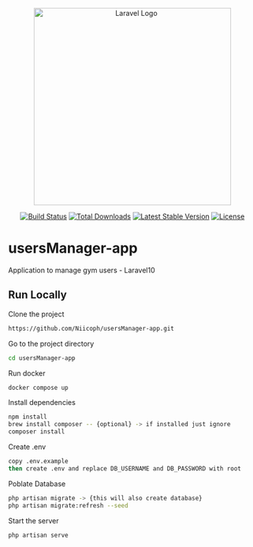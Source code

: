 <p align="center"><a href="https://laravel.com" target="_blank"><img src="https://raw.githubusercontent.com/laravel/art/master/logo-lockup/5%20SVG/2%20CMYK/1%20Full%20Color/laravel-logolockup-cmyk-red.svg" width="400" alt="Laravel Logo"></a></p>

<p align="center">
<a href="https://github.com/laravel/framework/actions"><img src="https://github.com/laravel/framework/workflows/tests/badge.svg" alt="Build Status"></a>
<a href="https://packagist.org/packages/laravel/framework"><img src="https://img.shields.io/packagist/dt/laravel/framework" alt="Total Downloads"></a>
<a href="https://packagist.org/packages/laravel/framework"><img src="https://img.shields.io/packagist/v/laravel/framework" alt="Latest Stable Version"></a>
<a href="https://packagist.org/packages/laravel/framework"><img src="https://img.shields.io/packagist/l/laravel/framework" alt="License"></a>
</p>


# usersManager-app
Application to manage gym users - Laravel10

## Run Locally
Clone the project
```bash
https://github.com/Niicoph/usersManager-app.git
```
Go to the project directory

```bash
cd usersManager-app
```

Run docker
```bash
docker compose up
```

Install dependencies

```bash
npm install
brew install composer -- {optional} -> if installed just ignore
composer install
```
Create .env

```bash
copy .env.example 
then create .env and replace DB_USERNAME and DB_PASSWORD with root
```
Poblate Database

```bash
php artisan migrate -> {this will also create database}
php artisan migrate:refresh --seed
```
Start the server
```bash
php artisan serve 
```

